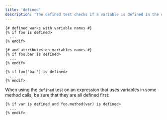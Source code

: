 ```yaml
---
title: 'defined'
description: 'The defined test checks if a variable is defined in the current context.'
---
```


```canvas {% process=false>
{# defined works with variable names #}
{% if foo is defined>
  ...
{% endif>

{# and attributes on variables names #}
{% if foo.bar is defined>
  ...
{% endif>

{% if foo['bar'] is defined>
  ...
{% endif>
```

When using the `defined` test on an expression that uses variables in some method calls, be sure that they are all defined first:

```canvas {% process=false>
{% if var is defined and foo.method(var) is defined>
  ...
{% endif>
```

